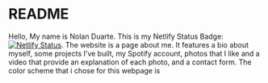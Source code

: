 # README

Hello, My name is Nolan Duarte. This is my Netlify Status Badge: [![Netlify Status](https://api.netlify.com/api/v1/badges/0579375e-3aea-4f67-a189-9dea721ada9b/deploy-status)](https://app.netlify.com/sites/about-me-nolball/deploys). The website is a page about me. It features a bio about myself, some projects I've built, my Spotify account, photos that I like and a video that provide an explanation of each photo, and a contact form. The color scheme that i chose for this webpage is 
